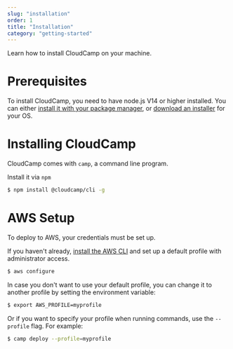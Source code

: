 ```yaml
---
slug: "installation"
order: 1
title: "Installation"
category: "getting-started"
---
```


Learn how to install CloudCamp on your machine.

# Prerequisites

To install CloudCamp, you need to have node.js V14 or higher installed. You can
either [install it with your package
manager](https://nodejs.org/en/download/package-manager/), or [download an
installer](https://nodejs.org/en/download/) for your OS.

# Installing CloudCamp

CloudCamp comes with `camp`, a command line program.

Install it via `npm`

```bash
$ npm install @cloudcamp/cli -g
```

# AWS Setup

To deploy to AWS, your credentials must be set up.

If you haven't already, [install the AWS
CLI](https://docs.aws.amazon.com/cli/latest/userguide/install-cliv2.html) and
set up a default profile with administrator access.

```bash
$ aws configure
```

In case you don't want to use your default profile, you can change it to another
profile by setting the environment variable:

```bash
$ export AWS_PROFILE=myprofile
```

Or if you want to specify your profile when running commands, use the
`--profile` flag. For example:

```bash
$ camp deploy --profile=myprofile
```
